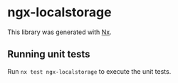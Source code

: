 # ngx-localstorage

This library was generated with [Nx](https://nx.dev).

## Running unit tests

Run `nx test ngx-localstorage` to execute the unit tests.
